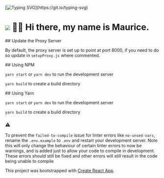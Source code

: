 [![Typing SVG](https://readme-typing-svg.herokuapp.com?font=Courier+new&color=%23808080&size=40&width=800&duration=6969&lines=Welcome+to+my+profile!)](https://git.io/typing-svg)

# <img src="https://raw.githubusercontent.com/iampavangandhi/iampavangandhi/master/gifs/Hi.gif" width=“10px”> 👋🏽 Hi there, my name is Maurice.

## Update the Proxy Server

By default, the proxy server is set up to point at port 8000, if you need to do so update in `setupProxy.js` where commented.

## Using NPM

`yarn start` or `yarn dev`  to run the development server

`yarn build` to create a build directory

## Using Yarn

`yarn start` or `yarn dev`  to run the development server

`yarn build` to create a build directory

### ⚠️

To prevent the `failed-to-compile` issue for linter errors like `no-unsed-vars`, rename the `.env.example` to `.env` and restart your development server. Note this will only change the behaviour of certain linter errors to now be warnings, and is added just to allow your code to compile in development. These errors should still be fixed and other errors will still result in the code being unable to compile

This project was bootstrapped with [Create React App](https://github.com/facebook/create-react-app).

